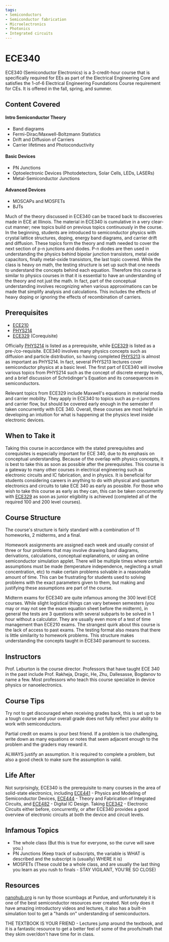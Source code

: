 ```yaml
---
tags:
- Semiconductors
- Semiconductor fabrication
- Microelectronics
- Photonics
- Integrated circuits
---
```

# ECE340

ECE340 (Semiconductor Electronics) is a 3-credit-hour course that is specifically required for EEs as part of the Electrical Engineering Core and satisfies the 1-of-6 Electrical Engineering Foundations Course requirement for CEs. It is offered in the fall, spring, and summer.

## Content Covered

#### Intro Semiconductor Theory
- Band diagrams
- Fermi-Dirac/Maxwell-Boltzmann Statistics
- Drift and Diffusion of Carriers
- Carrier lifetimes and Photoconductivity
#### Basic Devices
- PN Junctions
- Optoelectronic Devices (Photodetectors, Solar Cells, LEDs, LASERs)
- Metal-Semiconductor Junctions
#### Advanced Devices
- MOSCAPs and MOSFETs
- BJTs

Much of the theory discussed in ECE340 can be traced back to discoveries made in ECE at Illinois. The material in ECE340 is cumulative in a very clear-cut manner; new topics build on previous topics continuously in the course. In the beginning, students are introduced to semiconductor physics with crystal lattice structures, doping, energy band diagrams, and carrier drift and diffusion. These topics form the theory and math needed to cover the next section of p-n junctions and diodes. P-n diodes are then used in understanding the physics behind bipolar junction transistors, metal oxide capacitors, finally metal-oxide transistors, the last topic covered. While the class is heavy on math, the testing structure is set up such that one needs to understand the concepts behind each equation. Therefore this course is similar to physics courses in that it is essential to have an understanding of the theory and not just the math. In fact, part of the conceptual understanding involves recognizing when various approximations can be made that simplify analysis and calculations. This includes the effects of heavy doping or ignoring the effects of recombination of carriers.

## Prerequisites

- [ECE210](ECE210.md)
- [PHYS214](../PHYS%20Course%20Offerings/PHYS214.md)
- [ECE329](ECE329.md) (Corequisite)

Officially [PHYS214](../PHYS%20Course%20Offerings/PHYS214.md) is listed as a prerequisite, while [ECE329](ECE329.md) is listed as a pre-/co-requisite. ECE340 involves many physics concepts such as diffusion and particle distribution, so having completed [PHYS213](../PHYS%20Course%20Offerings/PHYS213.md) is almost as important as PHYS214. In fact, several PHYS213 lectures cover semiconductor physics at a basic level. The first part of ECE340 will involve various topics from PHYS214 such as the concept of discrete energy levels, and a brief discussion of Schrödinger's Equation and its consequences in semiconductors. 

Relevant topics from ECE329 include Maxwell's equations in material media and carrier mobility. They apply in ECE340 to topics such as p-n junctions and carrier flow, but should be covered early enough in the semester if taken concurrently with ECE 340. Overall, these courses are most helpful in developing an intuition for what is happening at the physics level inside electronic devices.

## When to Take it

Taking this course in accordance with the stated prerequisites and corequisites is especially important for ECE 340, due to its emphasis on conceptual understanding. Because of the overlap with physics concepts, it is best to take this as soon as possible after the prerequisites. This course is a gateway to many other courses in electrical engineering such as electronic circuits and IC fabrication, and in physics. It is beneficial for students considering careers in anything to do with physical and quantum electronics and circuits to take ECE 340 as early as possible. For those who wish to take this course as early as they can, this can be taken concurrently with [ECE329](ECE329.md) as soon as junior eligibility is achieved (completed all of the required 100 and 200 level courses).

## Course Structure

The course's structure is fairly standard with a combination of 11 homeworks, 2 midterms, and a final. 

Homework assignments are assigned each week and usually consist of three or four problems that may involve drawing band diagrams, derivations, calculations, conceptual explanations, or using an online semiconductor simulation applet. There will be multiple times where certain assumptions must be made (temperature independence, neglecting a small concentration, etc) to make certain problems solvable in a reasonable amount of time. This can be frustrating for students used to solving problems with the exact parameters given to them, but making and justifying these assumptions are part of the course.

Midterm exams for ECE340 are quite infamous among the 300 level ECE courses. While slight logistical things can vary between semesters (you may or may not see the exam equation sheet before the midterm), in general the tests are 3 questions with several subparts to be solved in 1 hour without a calculator. They are usually even more of a test of time management than ECE210 exams. The strangest quirk about this course is the lack of access to past exams. The testing format also means that there is little similarity to homework problems. This structure makes understanding the concepts taught in ECE340 paramount to success.

## Instructors

Prof. Leburton is the course director. Professors that have taught ECE 340 in the past include Prof. Rakheja, Dragic, He, Zhu, Dallesasse, Bogdanov to name a few. Most professors who teach this course specialize in device physics or nanoelectronics.

## Course Tips

Try not to get discouraged when receiving grades back, this is set up to be a tough course and your overall grade does not fully reflect your ability to work with semiconductors. 

Partial credit on exams is your best friend. If a problem is too challenging, write down as many equations or notes that seem adjacent enough to the problem and the graders may reward it. 

ALWAYS justify an assumption. It is required to complete a problem, but also a good check to make sure the assumption is valid.

## Life After

Not surprisingly, ECE340 is the prerequisite to many courses in the area of solid-state electronics, including [ECE441](ECE441.md) - Physics and Modeling of Semiconductor Devices, [ECE444](ECE444.md) - Theory and Fabrication of Integrated Circuits, and [ECE482](ECE482.md) - Digital IC Design. Taking [ECE342](ECE342.md) - Electronic Circuits either before, concurrently, or after ECE340 provides a good overview of electronic circuits at both the device and circuit levels.

## Infamous Topics

- The whole class (But this is true for everyone, so the curve will save you.)
- PN Junctions (Keep track of subscripts, the variable is WHAT is described and the subscript is (usually) WHERE it is)
- MOSFETs (These could be a whole class, and are usually the last thing you learn as you rush to finals - STAY VIGILANT, YOU'RE SO CLOSE)

## Resources

[nanohub.org](https://nanohub.org/) is run by those scumbags at Purdue, and unfortunately it is one of the best semiconductor resources ever created. Not only does it have amazing introductory videos and lectures, it also has a built-in simulation tool to get a "hands on" understanding of semiconductors.


THE TEXTBOOK IS YOUR FRIEND - Lectures jump around the textbook, and it is a fantastic resource to get a better feel of some of the proofs/math that they skim over/don't have time for in class.





